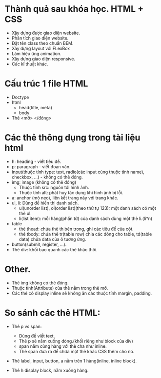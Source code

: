 # Thành quả sau khóa học. HTML + CSS
  + Xậy dựng được giao diện website.
  + Phân tích giao diện website.
  + Đặt tên class theo chuẩn BEM.
  + Xây dựng layout với FLexBox
  + Làm hiệu ứng animation.
  + Xây dựng giao diện responsive.
  + Các kĩ thuật khác.
# Cấu trúc 1 file HTML 
+ Doctype
+ html
  + head(title, meta)
  + body
+ Thẻ <mở> </đóng>

# Các thẻ thông dụng trong tài liệu html
+ h: heading - viết tiêu đề.
+ p: paragraph - viết đoạn văn.
+ input(thuộc tính type: text, radio(các input cùng thuộc tính name), checkbox, ...) - không có thẻ đóng.
+ img: image (không có thẻ đóng)
  + Thuộc tính src: nguồn tới hình ảnh.
  + Thuộc tính alt: phát huy tác dụng khi hình ảnh bị lỗi.
+ a: anchor (mỏ neo), liên kết trang này với trang khác.
+ ul, li: Dùng để hiển thị danh sách.
  + ul(unorder list), ol(order list)(theo thử tự 123): một danh sách có một thẻ ul.
  + li(list item): mỗi hàng(phần tử) của danh sách dùng một thẻ li.(li*n)
+ table
    + thẻ thead: chứa thẻ th bên trong, ghi các tiêu đề của cột.
    + thẻ tbody: chứa thẻ tr(table row) chia các dòng cho table, td(table data) chứa data của ô tương ứng.
+ button(submit, register, ...).
+ Thẻ div: khối bao quanh các thẻ khác thôi.

# Other.
+ Thẻ img không có thẻ đóng.
+ Thuộc tính(Attribute) của thẻ nằm trong thẻ mở.
+ Các thẻ có display inline sẽ không ăn các thuộc tính margin, padding.

# So sánh các thẻ HTML:
+ Thẻ p vs span:
  + Dùng để viết text.
  + Thẻ p sẽ nằm xuống dòng.(khối riêng như block của div)
  + span nằm cùng hàng với thẻ cha như inline.
  + Thẻ span đưa ra để chứa một thẻ khác CSS thêm cho nó.

+ Thẻ label, input, button, a nằm trên 1 hàng(inline, inline block).
+ Thẻ h display block, nằm xuống hàng.